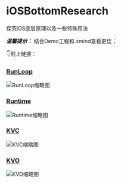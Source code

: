 # iOSBottomResearch
探究iOS底层原理以及一些特殊用法

***温馨提示：***
结合Demo工程和.xmind查看更佳；

👇附上链接：
### [RunLoop](https://github.com/binzi56/iOSBottomResearch/tree/master/RunLoop)
![RunLoop缩略图](https://upload-images.jianshu.io/upload_images/1893416-64e98880a3034b42.png?imageMogr2/auto-orient/strip%7CimageView2/2/w/1240)

### [Runtime](https://github.com/binzi56/iOSBottomResearch/tree/master/RunTime)
![Runtime缩略图](https://upload-images.jianshu.io/upload_images/1893416-8a26ae3b61d58632.png?imageMogr2/auto-orient/strip%7CimageView2/2/w/1240)

### [KVC](https://github.com/binzi56/iOSBottomResearch/tree/master/KVC)
![KVC缩略图](https://upload-images.jianshu.io/upload_images/1893416-36ef949eb4d299eb.png?imageMogr2/auto-orient/strip%7CimageView2/2/w/1240)

### [KVO](https://github.com/binzi56/iOSBottomResearch/tree/master/KVO)
![KVO缩略图](https://upload-images.jianshu.io/upload_images/1893416-e05384851cc01891.png?imageMogr2/auto-orient/strip%7CimageView2/2/w/1240)
